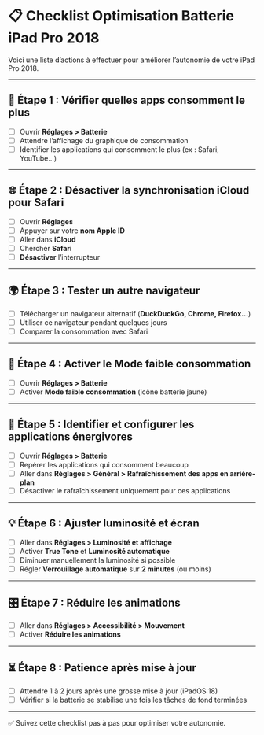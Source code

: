 
# 📋 Checklist Optimisation Batterie iPad Pro 2018

Voici une liste d’actions à effectuer pour améliorer l’autonomie de votre iPad Pro 2018.

---

## 🔧 Étape 1 : Vérifier quelles apps consomment le plus
- [ ] Ouvrir **Réglages > Batterie**
- [ ] Attendre l’affichage du graphique de consommation
- [ ] Identifier les applications qui consomment le plus (ex : Safari, YouTube…)

---

## 🌐 Étape 2 : Désactiver la synchronisation iCloud pour Safari
- [ ] Ouvrir **Réglages**
- [ ] Appuyer sur votre **nom Apple ID**
- [ ] Aller dans **iCloud**
- [ ] Chercher **Safari**
- [ ] **Désactiver** l’interrupteur

---

## 🌍 Étape 3 : Tester un autre navigateur
- [ ] Télécharger un navigateur alternatif (**DuckDuckGo, Chrome, Firefox…**)
- [ ] Utiliser ce navigateur pendant quelques jours
- [ ] Comparer la consommation avec Safari

---

## 🔋 Étape 4 : Activer le Mode faible consommation
- [ ] Ouvrir **Réglages > Batterie**
- [ ] Activer **Mode faible consommation** (icône batterie jaune)

---

## 📱 Étape 5 : Identifier et configurer les applications énergivores
- [ ] Ouvrir **Réglages > Batterie**
- [ ] Repérer les applications qui consomment beaucoup
- [ ] Aller dans **Réglages > Général > Rafraîchissement des apps en arrière-plan**
- [ ] Désactiver le rafraîchissement uniquement pour ces applications

---

## 💡 Étape 6 : Ajuster luminosité et écran
- [ ] Aller dans **Réglages > Luminosité et affichage**
- [ ] Activer **True Tone** et **Luminosité automatique**
- [ ] Diminuer manuellement la luminosité si possible
- [ ] Régler **Verrouillage automatique** sur **2 minutes** (ou moins)

---

## 🎛️ Étape 7 : Réduire les animations
- [ ] Aller dans **Réglages > Accessibilité > Mouvement**
- [ ] Activer **Réduire les animations**

---

## ⏳ Étape 8 : Patience après mise à jour
- [ ] Attendre 1 à 2 jours après une grosse mise à jour (iPadOS 18)
- [ ] Vérifier si la batterie se stabilise une fois les tâches de fond terminées

---

✅ Suivez cette checklist pas à pas pour optimiser votre autonomie.
